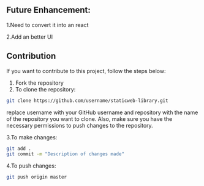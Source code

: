 ## Future Enhancement:
1.Need to convert it into an react

2.Add an better UI 


## Contribution

If you want to contribute to this project, follow the steps below:

1. Fork the repository
2. To clone the repository:
```bash
git clone https://github.com/username/staticweb-library.git
```
replace username with your GitHub username and repository with the name of the repository you want to clone. Also, make sure you have the necessary permissions to push changes to the repository.

3.To make changes:
```bash
git add .
git commit -m "Description of changes made"
```

4.To push changes:
```bash
git push origin master
```
